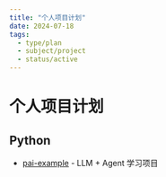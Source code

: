 ```yaml
---
title: "个人项目计划"
date: 2024-07-18
tags: 
  - type/plan
  - subject/project
  - status/active
---
```


# 个人项目计划

## Python
- [pai-example](https://github.com/gaoxiu333/pai-example) - LLM + Agent 学习项目 